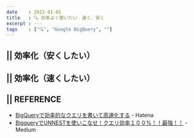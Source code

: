 ```yaml
---
date    : 2022-01-01
title   : 🔍 効率よく使いたい　速く、安く
excerpt : ---
tags    : ["🔍", "Google BigQuery", ""]
---
```

## || 効率化（安くしたい）
## || 効率化（速くしたい）
## || REFERENCE
+ [BigQueryで効率的なクエリを書いて高速化する](https://sucrose.hatenablog.com/entry/2017/10/22/230858) - Hatena
+ [BigqueryでUNNESTを使いこなせ！クエリ効率１００%！！最強！！](https://medium.com/eureka-engineering/bigquery-unnest-100percent-3d28560b4f0) - Medium
